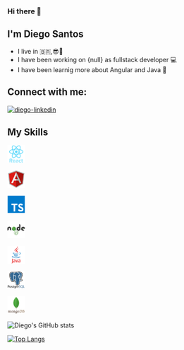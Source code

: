 ### Hi there 👋
## I'm Diego Santos
- I live in :brazil:,:sunglasses::sunrise:
- I have been working on {null} as fullstack developer :computer:
- I have been learnig more about Angular and Java :sparkling_heart:

## Connect with me:
<a href="https://www.linkedin.com/in/diego-santos-3ab2a3156/" target="_blank">
<img align="center" alt="diego-linkedin" height="30" width="40" src="https://cdn.jsdelivr.net/npm/simple-icons@3.0.1/icons/linkedin.svg" style="max-width:100%;">
</a>

## My Skills

<img src="https://raw.githubusercontent.com/devicons/devicon/master/icons/react/react-original-wordmark.svg" alt="react" width="40" height="40" style="max-width:100%;"></img>

<img src="https://raw.githubusercontent.com/devicons/devicon/master/icons/angularjs/angularjs-original.svg" alt="angular" width="40" height="40" style="max-width:100%;"></img>

<img src="https://raw.githubusercontent.com/devicons/devicon/master/icons/typescript/typescript-original.svg" alt="typescript" width="40" height="40" style="max-width:100%;"></img>

<img src="https://raw.githubusercontent.com/devicons/devicon/master/icons/nodejs/nodejs-original-wordmark.svg" alt="nodejs" width="40" height="40" style="max-width:100%;"></img>

<img src="https://raw.githubusercontent.com/devicons/devicon/master/icons/java/java-original-wordmark.svg" alt="java" width="40" height="40" style="max-width:100%;"></img>

<img src="https://raw.githubusercontent.com/devicons/devicon/master/icons/postgresql/postgresql-original-wordmark.svg" alt="postgresql" width="40" height="40" style="max-width:100%;"></img>

<img src="https://raw.githubusercontent.com/devicons/devicon/master/icons/mongodb/mongodb-original-wordmark.svg" alt="mongodb" width="40" height="40" style="max-width:100%;"></img>


![Diego's GitHub stats](https://github-readme-stats.vercel.app/api?username=diego15055&show_icons=true&theme=radical)

[![Top Langs](https://github-readme-stats.vercel.app/api/top-langs/?username=diego15055&layout=compact)](https://github.com/diego15055/github-readme-stats)


<!--
**diego15055/diego15055** is a ✨ _special_ ✨ repository because its `README.md` (this file) appears on your GitHub profile.
-->
